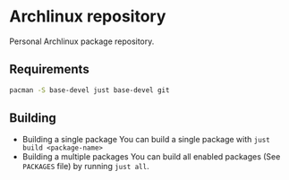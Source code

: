 # Archlinux repository

Personal Archlinux package repository.

## Requirements

``` sh
pacman -S base-devel just base-devel git
```

## Building
* Building a single package
    You can build a single package with `just build <package-name>`
* Building a multiple packages
    You can build all enabled packages (See `PACKAGES` file) by running `just all`.

